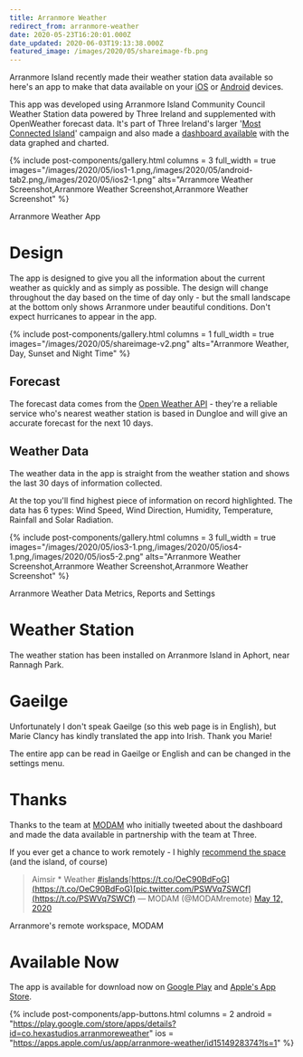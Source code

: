 ```yaml
---
title: Arranmore Weather
redirect_from: arranmore-weather
date: 2020-05-23T16:20:01.000Z
date_updated: 2020-06-03T19:13:38.000Z
featured_image: /images/2020/05/shareimage-fb.png
---
```


Arranmore Island recently made their weather station data available so here's an app to make that data available on your [iOS](https://apps.apple.com/us/app/arranmore-weather/id1514928374?ls=1) or [Android](https://play.google.com/store/apps/details?id=co.hexastudios.arranmoreweather) devices.

This app was developed using Arranmore Island Community Council Weather Station data powered by Three Ireland and supplemented with OpenWeather forecast data. It's part of Three Ireland's larger '[Most Connected Island](https://www.three.ie/business/the-island/)' campaign and also made a [dashboard available](https://arranmore.3apps.ie/#/weather/dashboard) with the data graphed and charted. 


{% include post-components/gallery.html
	columns = 3
	full_width = true
	images="/images/2020/05/ios1-1.png,/images/2020/05/android-tab2.png,/images/2020/05/ios2-1.png"
	alts="Arranmore Weather Screenshot,Arranmore Weather Screenshot,Arranmore Weather Screenshot"
%}

Arranmore Weather App
# Design

The app is designed to give you all the information about the current weather as quickly and as simply as possible. The design will change throughout the day based on the time of day only - but the small landscape at the bottom only shows Arranmore under beautiful conditions. Don't expect hurricanes to appear in the app.

{% include post-components/gallery.html
	columns = 1
	full_width = true
	images="/images/2020/05/shareimage-v2.png"
	alts="Arranmore Weather, Day, Sunset and Night Time"
%}

## Forecast

The forecast data comes from the [Open Weather API](https://openweathermap.org/api) - they're a reliable service who's nearest weather station is based in Dungloe and will give an accurate forecast for the next 10 days.

## Weather Data

The weather data in the app is straight from the weather station and shows the last 30 days of information collected.

At the top you'll find highest piece of information on record highlighted. The data has 6 types: Wind Speed, Wind Direction, Humidity, Temperature, Rainfall and Solar Radiation.

{% include post-components/gallery.html
	columns = 3
	full_width = true
	images="/images/2020/05/ios3-1.png,/images/2020/05/ios4-1.png,/images/2020/05/ios5-2.png"
	alts="Arranmore Weather Screenshot,Arranmore Weather Screenshot,Arranmore Weather Screenshot"
%}

Arranmore Weather Data Metrics, Reports and Settings
# Weather Station

The weather station has been installed on Arranmore Island in Aphort, near Rannagh Park.

# Gaeilge

Unfortunately I don't speak Gaeilge (so this web page is in English), but Marie Clancy has kindly translated the app into Irish. Thank you Marie!

The entire app can be read in Gaeilge or English and can be changed in the settings menu.

# Thanks

Thanks to the team at [MODAM](https://modam.work/) who initially tweeted about the dashboard and made the data available in partnership with the team at Three.

If you ever get a chance to work remotely - I highly [recommend the space ](/arranmore-modam/)(and the island, of course)

> Aimsir * Weather [#islands](https://twitter.com/hashtag/islands?src=hash&amp;ref_src=twsrc%5Etfw)[https://t.co/OeC90BdFoG](https://t.co/OeC90BdFoG)[pic.twitter.com/PSWVq7SWCf](https://t.co/PSWVq7SWCf)
> &mdash; MODAM (@MODAMremote) [May 12, 2020](https://twitter.com/MODAMremote/status/1260311607386746880?ref_src=twsrc%5Etfw)

Arranmore's remote workspace, MODAM
# Available Now

The app is available for download now on [Google Play](https://play.google.com/store/apps/details?id=co.hexastudios.arranmoreweather) and [Apple's App Store](https://apps.apple.com/us/app/arranmore-weather/id1514928374?ls=1).


{% include post-components/app-buttons.html
	columns = 2
	android = "https://play.google.com/store/apps/details?id=co.hexastudios.arranmoreweather"
	ios = "https://apps.apple.com/us/app/arranmore-weather/id1514928374?ls=1"
%}
